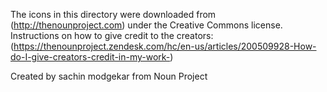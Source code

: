 The icons in this directory were downloaded from (http://thenounproject.com) under the Creative Commons license.
Instructions on how to give credit to the creators: (https://thenounproject.zendesk.com/hc/en-us/articles/200509928-How-do-I-give-creators-credit-in-my-work-)

Created by sachin modgekar
from Noun Project
